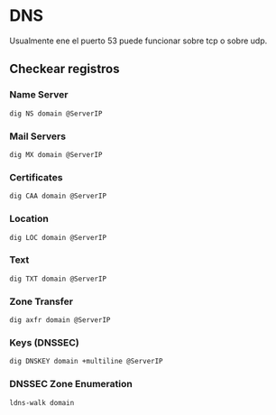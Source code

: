 # DNS
Usualmente ene el puerto 53 puede funcionar sobre tcp o sobre udp. 

## Checkear registros
### Name Server
```
dig NS domain @ServerIP
```
### Mail Servers
```
dig MX domain @ServerIP
```
### Certificates
```	
dig CAA domain @ServerIP
```
### Location
```
dig LOC domain @ServerIP
```
### Text
```
dig TXT domain @ServerIP
```
### Zone Transfer
```
dig axfr domain @ServerIP
```
### Keys (DNSSEC)
```
dig DNSKEY domain +multiline @ServerIP
```
### DNSSEC Zone Enumeration
```
ldns-walk domain
```
